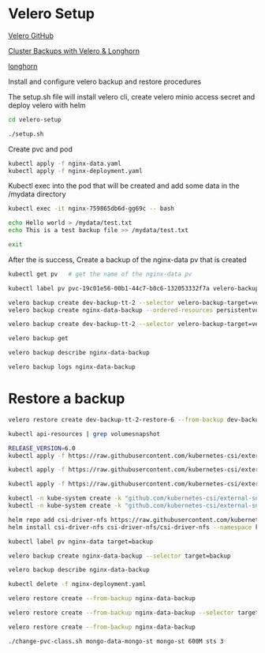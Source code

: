 # Velero Setup

[Velero GitHub](https://github.com/vmware-tanzu/helm-charts/blob/main/charts/velero/README.md)

[Cluster Backups with Velero & Longhorn](https://platform.cloudogu.com/en/blog/velero-longhorn-backup-restore/)

[longhorn](https://github.com/longhorn/longhorn/)

Install and configure velero backup and restore procedures

The setup.sh file will install velero cli, create velero minio access secret and deploy velero with helm

```bash
cd velero-setup

./setup.sh
```

Create pvc and pod

```bash
kubectl apply -f nginx-data.yaml
kubectl apply -f nginx-deployment.yaml
```

Kubectl exec into the pod that will be created and add some data in the /mydata directory

```bash
kubectl exec -it nginx-759865db6d-gg69c -- bash

echo Hello world > /mydata/test.txt
echo This is a test backup file >> /mydata/test.txt

exit
```

After the is success, Create a backup of the nginx-data pv that is created

```bash
kubectl get pv   # get the name of the nginx-data pv

kubectl label pv pvc-19c01e56-00b1-44c7-b0c6-132053332f7a velero-backup-target=velero-dev-backup-test   # Label the PV

velero backup create dev-backup-tt-2 --selector velero-backup-target=velero-dev-backup-test --snapshot-move-data --wait
velero backup create nginx-data-backup --ordered-resources persistentvolumes=pvc-84ee76ff-2317-4034-a621-9349f7f79e64

velero backup create dev-backup-tt-2 --selector velero-backup-target=velero-dev-backup-test --snapshot-move-data --wait # --snapshot-move-data allows snapshot data to be pushed to backend storage. 
```

```bash
velero backup get

velero backup describe nginx-data-backup

velero backup logs nginx-data-backup
```

# Restore a backup

```bash
velero restore create dev-backup-tt-2-restore-6 --from-backup dev-backup-tt-2  --include-namespaces=velero,default --wait # It was necessary to include the velero namespace in the restore target. Else the restore didn't work. Then it become necessary to include the namesapces to restore in the restore target else nothing is restore, only the velero namespace is restore
```

```bash
kubectl api-resources | grep volumesnapshot

RELEASE_VERSION=6.0
kubectl apply -f https://raw.githubusercontent.com/kubernetes-csi/external-snapshotter/release-${RELEASE_VERSION}/client/config/crd/snapshot.storage.k8s.io_volumesnapshotclasses.yaml

kubectl apply -f https://raw.githubusercontent.com/kubernetes-csi/external-snapshotter/release-${RELEASE_VERSION}/client/config/crd/snapshot.storage.k8s.io_volumesnapshotcontents.yaml

kubectl apply -f https://raw.githubusercontent.com/kubernetes-csi/external-snapshotter/release-${RELEASE_VERSION}/client/config/crd/snapshot.storage.k8s.io_volumesnapshots.yaml

kubectl -n kube-system create -k "github.com/kubernetes-csi/external-snapshotter/client/config/crd?ref=release-5.0"
kubectl -n kube-system create -k "github.com/kubernetes-csi/external-snapshotter/deploy/kubernetes/snapshot-controller?ref=release-5.0"

helm repo add csi-driver-nfs https://raw.githubusercontent.com/kubernetes-csi/csi-driver-nfs/master/charts
helm install csi-driver-nfs csi-driver-nfs/csi-driver-nfs --namespace kube-system --version v4.5.0 --set externalSnapshotter.enabled=true

kubectl label pv nginx-data target=backup

velero backup create nginx-data-backup --selector target=backup

velero backup describe nginx-data-backup

kubectl delete -f nginx-deployment.yaml 

velero restore create --from-backup nginx-data-backup

velero restore create --from-backup nginx-data-backup --selector target=backup

velero restore create --from-backup nginx-data-backup
```

```bash
./change-pvc-class.sh mongo-data-mongo-st mongo-st 600M sts 3
```

<!-- job copy-data-to-temp-pvc

status:
  completionTime: "2024-01-31T02:35:38Z"
  conditions:
  - lastProbeTime: "2024-01-31T02:35:38Z"
    lastTransitionTime: "2024-01-31T02:35:38Z"
    status: "True"
    type: Complete
  ready: 0
  startTime: "2024-01-31T02:34:52Z"
  succeeded: 1
  terminating: 0
  uncountedTerminatedPods: {} -->

